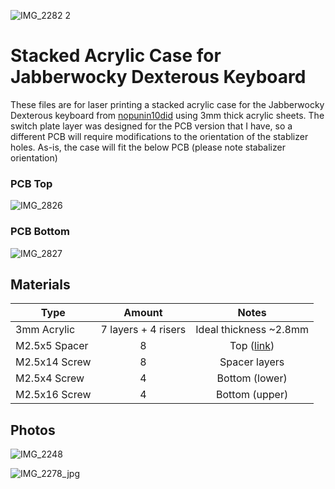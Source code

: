![IMG_2282 2](https://user-images.githubusercontent.com/800930/134778737-f2cdbc99-12a2-4160-8267-93a67358471c.jpg)

# Stacked Acrylic Case for Jabberwocky Dexterous Keyboard

These files are for laser printing a stacked acrylic case for the Jabberwocky Dexterous keyboard from [nopunin10did](https://github.com/nopunin10did) using 3mm thick acrylic sheets.  The switch plate layer was designed for the PCB version that I have, so a different PCB will require modifications to the orientation of the stablizer holes.  As-is, the case will fit the below PCB (please note stabalizer orientation)

### PCB Top
![IMG_2826](https://user-images.githubusercontent.com/800930/134778481-5d98ce5f-8b61-4da7-9d06-009369b09fdf.jpg)

### PCB Bottom
![IMG_2827](https://user-images.githubusercontent.com/800930/134778488-263d78d2-326d-45a4-a890-8cd9d9977fe4.jpg)


## Materials

| Type          | Amount    | Notes  |
| ------------- |:---------:|:---------:|
| 3mm Acrylic   | 7 layers + 4 risers | Ideal thickness ~2.8mm |
| M2.5x5 Spacer | 8         | Top ([link](https://www.mouser.com/ProductDetail/harwin/r25-1000502/?qs=vF78I%252bjhbY%252bV2HrK1OktkQ%3D%3D&countrycode=US&currencycode=USD))      |
| M2.5x14 Screw | 8         | Spacer layers    |
| M2.5x4 Screw  | 4         | Bottom (lower)   |
| M2.5x16 Screw | 4         | Bottom (upper)   |

## Photos

![IMG_2248](https://user-images.githubusercontent.com/800930/134943744-5b7d89b1-1b33-47ce-8b2e-7a667f25f6c7.jpg)

![IMG_2278_jpg](https://user-images.githubusercontent.com/800930/134943772-9dbc6f20-22e2-4490-9745-c1c71d46fa03.jpg)
